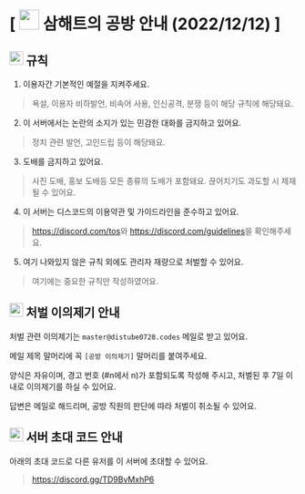 # [ <img src="https://cdn.discordapp.com/emojis/894446181353136188.webp" width="35" /> 삼해트의 공방 안내 (2022/12/12) ]

## <img src="https://cdn.discordapp.com/emojis/919436087481499688.webp" width="24" /> 규칙
1. 이용자간 기본적인 예절을 지켜주세요.
> 욕설, 이용자 비하발언, 비속어 사용, 인신공격, 분쟁 등이 해당 규칙에 해당돼요.

2. 이 서버에서는 논란의 소지가 있는 민감한 대화를 금지하고 있어요.
> 정치 관련 발언, 고인드립 등이 해당돼요.

3. 도배를 금지하고 있어요.
> 사진 도배, 홍보 도배등 모든 종류의 도배가 포함돼요. 끊어치기도 과도할 시 제재될 수 있어요.

4. 이 서버는 디스코드의 이용약관 및 가이드라인을 준수하고 있어요.
> <https://discord.com/tos>와 <https://discord.com/guidelines>을 확인해주세요.

5. 여기 나와있지 않은 규칙 외에도 관리자 재량으로 처벌할 수 있어요.
> 여기에는 중요한 규칙만 작성하였어요.

## <img src="https://cdn.discordapp.com/emojis/919436087217238067.webp" width="24" /> 처벌 이의제기 안내
처벌 관련 이의제기는 `master@distube0728.codes` 메일로 받고 있어요.

메일 제목 말머리에 꼭 `[공방 이의제기]` 말머리를 붙여주세요.

양식은 자유이며, 경고 번호 (#n에서 n)가 포함되도록 작성해 주시고, 처벌된 후 7일 이내로 이의제기를 하실 수 있어요.

답변은 메일로 해드리며, 공방 직원의 판단에 따라 처벌이 취소될 수 있어요.

## <img src="https://cdn.discordapp.com/emojis/919437456837853204.webp" width="24" /> 서버 초대 코드 안내
아래의 초대 코드로 다른 유저를 이 서버에 초대할 수 있어요.
> https://discord.gg/TD9BvMxhP6
